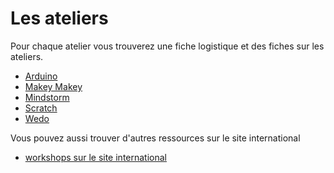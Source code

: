 # Les ateliers

Pour chaque atelier vous trouverez une fiche logistique et des fiches sur les ateliers.

- [Arduino](arduino/index.html)
- [Makey Makey](makey-makey/index.html)
- [Mindstorm](mindstorm/index.html)
- [Scratch](scratch/index.html)
- [Wedo](wedo/index.html)

Vous pouvez aussi trouver d'autres ressources sur le site international 

- [workshops sur le site international](https://github.com/devoxx4kids/materials/tree/master/workshops)




